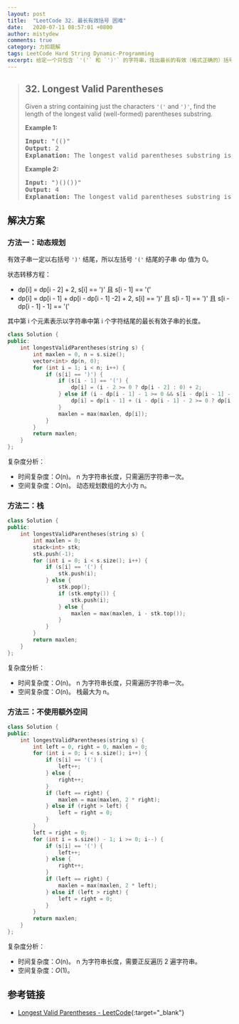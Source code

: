 ```yaml
---
layout: post
title:  "LeetCode 32. 最长有效括号 困难"
date:   2020-07-11 08:57:01 +0800
author: mistydew
comments: true
category: 力扣题解
tags: LeetCode Hard String Dynamic-Programming
excerpt: 给定一个只包含 `'('` 和 `')'` 的字符串，找出最长的有效（格式正确的）括号子串的长度。
---
```

> ## 32. Longest Valid Parentheses
> 
> Given a string containing just the characters `'('` and `')'`, find the length
> of the longest valid (well-formed) parentheses substring.
> 
> **Example 1:**
> 
> <pre>
> <strong>Input:</strong> "(()"
> <strong>Output:</strong> 2
> <strong>Explanation:</strong> The longest valid parentheses substring is "()"
> </pre>
> 
> **Example 2:**
> 
> <pre>
> <strong>Input:</strong> ")()())"
> <strong>Output:</strong> 4
> <strong>Explanation:</strong> The longest valid parentheses substring is "()()"
> </pre>

## 解决方案

### 方法一：动态规划

有效子串一定以右括号 `')'` 结尾，所以左括号 `'('` 结尾的子串 dp 值为 0。

状态转移方程：
* dp[i] = dp[i - 2] + 2, s[i] == ')' 且 s[i - 1] == '('
* dp[i] = dp[i - 1] + dp[i - dp[i - 1] -2] + 2, s[i] == ')' 且 s[i - 1] == ')' 且 s[i - dp[i - 1] - 1] == '('

其中第 i 个元素表示以字符串中第 i 个字符结尾的最长有效子串的长度。

```cpp
class Solution {
public:
    int longestValidParentheses(string s) {
        int maxlen = 0, n = s.size();
        vector<int> dp(n, 0);
        for (int i = 1; i < n; i++) {
            if (s[i] == ')') {
                if (s[i - 1] == '(') {
                    dp[i] = (i - 2 >= 0 ? dp[i - 2] : 0) + 2;
                } else if (i - dp[i - 1] - 1 >= 0 && s[i - dp[i - 1] - 1] == '(') {
                    dp[i] = dp[i - 1] + (i - dp[i - 1] - 2 >= 0 ? dp[i - dp[i - 1] - 2] : 0) + 2;
                }
                maxlen = max(maxlen, dp[i]);
            }
        }
        return maxlen;
    }
};
```

复杂度分析：
* 时间复杂度：*O*(n)。
  n 为字符串长度，只需遍历字符串一次。
* 空间复杂度：*O*(n)。
  动态规划数组的大小为 n。

### 方法二：栈

```cpp
class Solution {
public:
    int longestValidParentheses(string s) {
        int maxlen = 0;
        stack<int> stk;
        stk.push(-1);
        for (int i = 0; i < s.size(); i++) {
            if (s[i] == '(') {
                stk.push(i);
            } else {
                stk.pop();
                if (stk.empty()) {
                    stk.push(i);
                } else {
                    maxlen = max(maxlen, i - stk.top());
                }
            }
        }
        return maxlen;
    }
};
```

复杂度分析：
* 时间复杂度：*O*(n)。
  n 为字符串长度，只需遍历字符串一次。
* 空间复杂度：*O*(n)。
  栈最大为 n。

### 方法三：不使用额外空间

```cpp
class Solution {
public:
    int longestValidParentheses(string s) {
        int left = 0, right = 0, maxlen = 0;
        for (int i = 0; i < s.size(); i++) {
            if (s[i] == '(') {
                left++;
            } else {
                right++;
            }
            if (left == right) {
                maxlen = max(maxlen, 2 * right);
            } else if (right > left) {
                left = right = 0;
            }
        }
        left = right = 0;
        for (int i = s.size() - 1; i >= 0; i--) {
            if (s[i] == '(') {
                left++;
            } else {
                right++;
            }
            if (left == right) {
                maxlen = max(maxlen, 2 * left);
            } else if (left > right) {
                left = right = 0;
            }
        }
        return maxlen;
    }
};
```

复杂度分析：
* 时间复杂度：*O*(n)。
  n 为字符串长度，需要正反遍历 2 遍字符串。
* 空间复杂度：*O*(1)。

## 参考链接

* [Longest Valid Parentheses - LeetCode](https://leetcode.com/problems/longest-valid-parentheses/){:target="_blank"}
